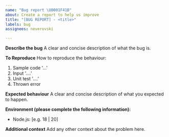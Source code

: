 ```yaml
---
name: "Bug report \U0001F41B"
about: Create a report to help us improve
title: "[BUG REPORT] - <title>"
labels: bug
assignees: neverovski

---
```


**Describe the bug**
A clear and concise description of what the bug is.

**To Reproduce**
How to reproduce the behaviour:
1. Sample code '...'
2. Input '....'
3. Unit test '....'
4. Thrown error

**Expected behaviour**
A clear and concise description of what you expected to happen.

**Environment (please complete the following information):**
 - Node.js: [e.g. 18 | 20]

**Additional context**
Add any other context about the problem here.
